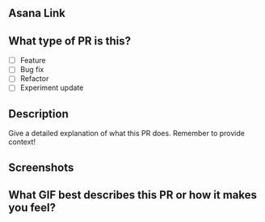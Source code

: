 ## Asana Link

## What type of PR is this?
<!-- Check all applicable -->
- [ ] Feature
- [ ] Bug fix
- [ ] Refactor
- [ ] Experiment update

## Description

Give a detailed explanation of what this PR does. Remember to provide context!

## Screenshots
<!-- If applicable -->

## What GIF best describes this PR or how it makes you feel?
<!-- Optional -->
